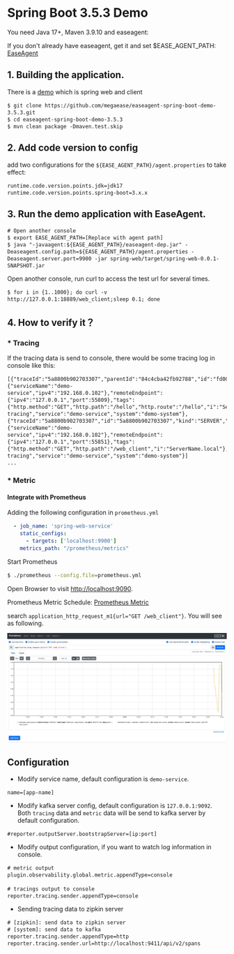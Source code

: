 # Spring Boot 3.5.3 Demo

You need Java 17+, Maven 3.9.10 and easeagent:

If you don't already have easeagent, get it and set $EASE_AGENT_PATH: [EaseAgent](../README.md#get-and-set-environment-variable)

## 1. Building the application.
There is a [demo](https://github.com/megaease/easeagent-spring-boot-demo-3.5.3) which is spring web and client
```
$ git clone https://github.com/megaease/easeagent-spring-boot-demo-3.5.3.git
$ cd easeagent-spring-boot-demo-3.5.3
$ mvn clean package -Dmaven.test.skip
```
## 2. Add code version to config

add two configurations for the `${EASE_AGENT_PATH}/agent.properties` to take effect:
```properties
runtime.code.version.points.jdk=jdk17
runtime.code.version.points.spring-boot=3.x.x
```

## 3. Run the demo application with EaseAgent.
```
# Open another console
$ export EASE_AGENT_PATH=[Replace with agent path]
$ java "-javaagent:${EASE_AGENT_PATH}/easeagent-dep.jar" -Deaseagent.config.path=${EASE_AGENT_PATH}/agent.properties -Deaseagent.server.port=9900 -jar spring-web/target/spring-web-0.0.1-SNAPSHOT.jar

```

Open another console, run curl to access the test url for several times.

```
$ for i in {1..1000}; do curl -v http://127.0.0.1:18889/web_client;sleep 0.1; done
```

## 4. How to verify it？

### * Tracing

If the tracing data is send to console, there would be some tracing log in console like this:
```
[{"traceId":"5a8800b902703307","parentId":"84c4cba42fb92788","id":"fd00a1705c88cbb2","kind":"SERVER","name":"get","timestamp":1639493283759877,"duration":217545,"shared":true,"localEndpoint":{"serviceName":"demo-service","ipv4":"192.168.0.102"},"remoteEndpoint":{"ipv4":"127.0.0.1","port":55809},"tags":{"http.method":"GET","http.path":"/hello","http.route":"/hello","i":"ServerName.local"},"type":"log-tracing","service":"demo-service","system":"demo-system"},{"traceId":"5a8800b902703307","id":"5a8800b902703307","kind":"SERVER","name":"get","timestamp":1639493283753466,"duration":228827,"localEndpoint":{"serviceName":"demo-service","ipv4":"192.168.0.102"},"remoteEndpoint":{"ipv4":"127.0.0.1","port":55851},"tags":{"http.method":"GET","http.path":"/web_client","i":"ServerName.local"},"type":"log-tracing","service":"demo-service","system":"demo-system"}]
...
```

### * Metric

#### Integrate with Prometheus

Adding the following configuration in `prometheus.yml`
```yaml
  - job_name: 'spring-web-service'
    static_configs:
      - targets: ['localhost:9900']
    metrics_path: "/prometheus/metrics"
```

Start Prometheus
```bash
$ ./prometheus --config.file=prometheus.yml
```

Open Browser to visit [http://localhost:9090](http://localhost:9090).

Prometheus Metric Schedule: [Prometheus Metric](./prometheus-metric-schedule.md)

search `application_http_request_m1{url="GET /web_client"}`. You will see as following.

![image](./images/prometheus-demo.jpg)

## Configuration

* Modify service name, default configuration is `demo-service`.
```
name=[app-name]
```
* Modify kafka server config, default configuration is `127.0.0.1:9092`.
  Both `tracing` data and `metric` data will be send to kafka server by default configuration.
```
#reporter.outputServer.bootstrapServer=[ip:port]
```

* Modify output configuration, if you want to watch log information in console.
```
# metric output
plugin.observability.global.metric.appendType=console

# tracings output to console
reporter.tracing.sender.appendType=console
```

* Sending tracing data to zipkin server
```
# [zipkin]: send data to zipkin server
# [system]: send data to kafka
reporter.tracing.sender.appendType=http
reporter.tracing.sender.url=http://localhost:9411/api/v2/spans
```
